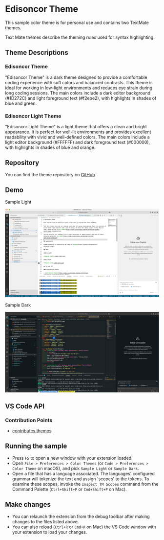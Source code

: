 # Edisoncor Theme

This sample color theme is for personal use and contains two TextMate themes.

Text Mate themes describe the theming rules used for syntax highlighting.

## Theme Descriptions

### Edisoncor Theme

"Edisoncor Theme" is a dark theme designed to provide a comfortable coding experience with soft colors and balanced contrasts. This theme is ideal for working in low-light environments and reduces eye strain during long coding sessions. The main colors include a dark editor background (#1D272C) and light foreground text (#f2ebe2), with highlights in shades of blue and green.

### Edisoncor Light Theme

"Edisoncor Light Theme" is a light theme that offers a clean and bright appearance. It is perfect for well-lit environments and provides excellent readability with vivid and well-defined colors. The main colors include a light editor background (#FFFFFF) and dark foreground text (#000000), with highlights in shades of blue and orange.

## Repository

You can find the theme repository on [GitHub](https://github.com/edisoncor/edisoncor-theme).

## Demo

Sample Light

![Sample light](https://github.com/edisoncor/edisoncor-theme/raw/main/themes/icons/demo-light.png)

Sample Dark

![Sample dark](https://github.com/edisoncor/edisoncor-theme/raw/main/themes/icons/demo-dark.png)

## VS Code API

### Contribution Points

- [contributes.themes](https://code.visualstudio.com/api/references/contribution-points#contributes.themes)

## Running the sample

- Press `F5` to open a new window with your extension loaded.
- Open `File > Preferences > Color Themes` (or `Code > Preferences > Color Theme` on macOS), and pick `Sample Light` or `Sample Dark`.
- Open a file that has a language associated. The languages' configured grammar will tokenize the text and assign 'scopes' to the tokens. To examine these scopes, invoke the `Inspect TM Scopes` command from the Command Palette (`Ctrl+Shift+P` or `Cmd+Shift+P` on Mac).

## Make changes

- You can relaunch the extension from the debug toolbar after making changes to the files listed above.
- You can also reload (`Ctrl+R` or `Cmd+R` on Mac) the VS Code window with your extension to load your changes.